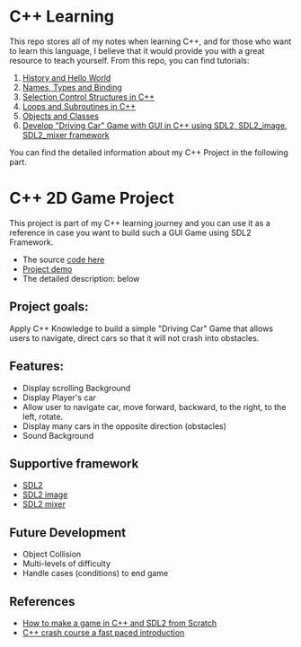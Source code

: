# C++ Learning

This repo stores all of my notes when learning C++, and for those who want to learn this language, I believe that it would provide you with a great resource to teach yourself.  From this repo, you can find tutorials: 
1. [History and Hello World](https://github.com/NguyetQue1211/FUV_CS308_programming-language/blob/main/PLP%201-History%20and%20Hello%20World.md)
2. [Names, Types and Binding](https://github.com/NguyetQue1211/FUV_CS308_programming-language/blob/main/PLP%202-Names%2C%20Types%20and%20Binding.md)
3. [Selection Control Structures in C++](https://github.com/NguyetQue1211/FUV_CS308_programming-language/blob/main/PLP%203-Selection%20Control%20Structures%20.md)
4. [Loops and Subroutines in C++](https://github.com/NguyetQue1211/FUV_CS308_programming-language/blob/main/PLP%204-Loops%20and%20Subroutines.md)
5. [Objects and Classes](https://github.com/NguyetQue1211/FUV_CS308_programming-language/blob/main/PLP%205%20-Objects%20and%20Classes.md)
6. [Develop "Driving Car" Game with GUI in C++ using SDL2, SDL2_image, SDL2_mixer framework](https://github.com/NguyetQue1211/FUV_CS308_programming-language/tree/main/Game)

You can find the detailed information about my C++ Project in the following part. 

# C++ 2D Game Project
This project is part of my C++ learning journey and you can use it as a reference in case you want to build such a GUI Game using SDL2 Framework. 
* The source [code here](https://github.com/NguyetQue1211/FUV_CS308_programming-language/tree/main/Game)
* [Project demo](https://youtu.be/TSbwywSRN9A)
* The detailed description: below
## Project goals: 
Apply C++ Knowledge to build a simple "Driving Car" Game that allows users to navigate, direct cars so that it will not crash into obstacles. 

## Features: 
* Display scrolling Background 
* Display Player's car
* Allow user to navigate car, move forward, backward, to the right, to the left, rotate. 
* Display many cars in the opposite direction (obstacles)
* Sound Background

## Supportive framework
* [SDL2](https://www.libsdl.org)
* [SDL2 image](https://www.libsdl.org/projects/SDL_image/)
* [SDL2 mixer](https://www.libsdl.org/projects/SDL_mixer/)

## Future Development 
* Object Collision 
* Multi-levels of difficulty 
* Handle cases (conditions) to end game 

## References
* [How to make a game in C++ and SDL2 from Scratch](https://www.youtube.com/playlist?list=PLhfAbcv9cehhkG7ZQK0nfIGJC_C-wSLrx)
* [C++ crash course a fast paced introduction](https://www.amazon.com/C-Crash-Course-Josh-Lospinoso/dp/1593278888)
